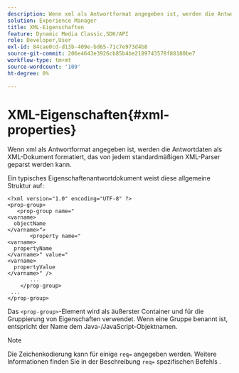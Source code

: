 ```yaml
---
description: Wenn xml als Antwortformat angegeben ist, werden die Antwortdaten als XML-Dokument formatiert, das von jedem standardmäßigen XML-Parser geparst werden kann.
solution: Experience Manager
title: XML-Eigenschaften
feature: Dynamic Media Classic,SDK/API
role: Developer,User
exl-id: 84cae0cd-d13b-409e-bd65-71c7e973d4b8
source-git-commit: 206e4643e3926cb85b4be2189743578f88180be7
workflow-type: tm+mt
source-wordcount: '109'
ht-degree: 0%

---
```


# XML-Eigenschaften{#xml-properties}

Wenn xml als Antwortformat angegeben ist, werden die Antwortdaten als XML-Dokument formatiert, das von jedem standardmäßigen XML-Parser geparst werden kann.

Ein typisches Eigenschaftenantwortdokument weist diese allgemeine Struktur auf:

```
<?xml version="1.0" encoding="UTF-8" ?>
<prop-group>
   <prop-group name="
<varname>
  objectName
</varname>">
       <property name="
<varname>
  propertyName
</varname>" value="
<varname>
  propertyValue
</varname>" />
       ...
    </prop-group>
 ...
</prop-group>
```

Das `<prop-group>`-Element wird als äußerster Container und für die Gruppierung von Eigenschaften verwendet. Wenn eine Gruppe benannt ist, entspricht der Name dem Java-/JavaScript-Objektnamen.

>[!NOTE]
>
>Die Zeichenkodierung kann für einige `req=` angegeben werden. Weitere Informationen finden Sie in der Beschreibung `req=` spezifischen Befehls .
